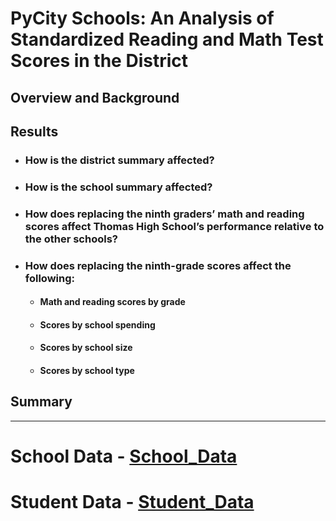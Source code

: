 # PyCity Schools: An Analysis of Standardized Reading and Math Test Scores in the District

## Overview and Background


## Results
- ### How is the district summary affected?
- ### How is the school summary affected?
- ### How does replacing the ninth graders’ math and reading scores affect Thomas High School’s performance relative to the other schools?

- ### How does replacing the ninth-grade scores affect the following:

  - #### Math and reading scores by grade
  - #### Scores by school spending
  - #### Scores by school size
  - #### Scores by school type


## Summary






----------------
# School Data - [School_Data](/Resources/schools_complete.csv)
# Student Data - [Student_Data](/Resources/students_complete.csv)
